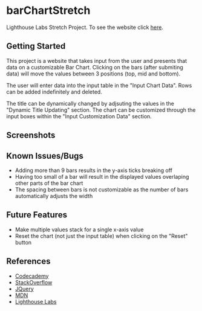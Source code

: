 # barChartStretch
Lighthouse Labs Stretch Project. To see the website click [here](https://just-hosam.github.io/barChartStretch/).
## Getting Started
This project is a website that takes input from the user and presents that data on a customizable Bar Chart. Clicking on the bars (after submiting data) will move the values between 3 positions (top, mid and bottom).

The user will enter data into the input table in the "Input Chart Data". Rows can be added indefinitely and deleted.

The title can be dynamically changed by adjsuting the values in the "Dynamic Title Updating" section. The chart can be customized through the input boxes within the "Input Customization Data" section.
## Screenshots



## Known Issues/Bugs
* Adding more than 9 bars results in the y-axis ticks breaking off
* Having too small of a bar will result in the displayed values overlaping other parts of the bar chart
* The spacing between bars is not customizable as the number of bars automatically adjusts the width
## Future Features
* Make multiple values stack for a single x-axis value
* Reset the chart (not just the input table) when clicking on the "Reset" button
## References
* [Codecademy](https://www.codecademy.com/learn)
* [StackOverflow](https://stackoverflow.com/)
* [JQuery](https://jquery.com/)
* [MDN](https://developer.mozilla.org/en-US/)
* [Lighthouse Labs](https://www.lighthouselabs.ca/)
